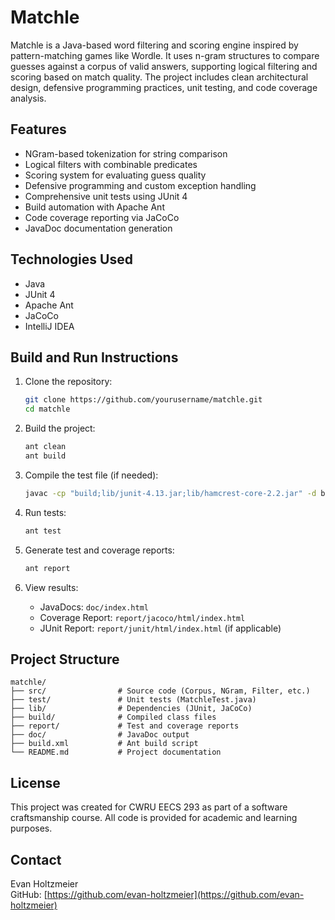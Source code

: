 # Matchle

Matchle is a Java-based word filtering and scoring engine inspired by pattern-matching games like Wordle. It uses n-gram structures to compare guesses against a corpus of valid answers, supporting logical filtering and scoring based on match quality. The project includes clean architectural design, defensive programming practices, unit testing, and code coverage analysis.

## Features

- NGram-based tokenization for string comparison
- Logical filters with combinable predicates
- Scoring system for evaluating guess quality
- Defensive programming and custom exception handling
- Comprehensive unit tests using JUnit 4
- Build automation with Apache Ant
- Code coverage reporting via JaCoCo
- JavaDoc documentation generation

## Technologies Used

- Java
- JUnit 4
- Apache Ant
- JaCoCo
- IntelliJ IDEA

## Build and Run Instructions

1. Clone the repository:
   ```bash
   git clone https://github.com/yourusername/matchle.git
   cd matchle
   ```

2. Build the project:
   ```bash
   ant clean
   ant build
   ```

3. Compile the test file (if needed):
   ```bash
   javac -cp "build;lib/junit-4.13.jar;lib/hamcrest-core-2.2.jar" -d build test/matchle/MatchleTest.java
   ```

4. Run tests:
   ```bash
   ant test
   ```

5. Generate test and coverage reports:
   ```bash
   ant report
   ```

6. View results:
   - JavaDocs: `doc/index.html`
   - Coverage Report: `report/jacoco/html/index.html`
   - JUnit Report: `report/junit/html/index.html` (if applicable)

## Project Structure

```
matchle/
├── src/                # Source code (Corpus, NGram, Filter, etc.)
├── test/               # Unit tests (MatchleTest.java)
├── lib/                # Dependencies (JUnit, JaCoCo)
├── build/              # Compiled class files
├── report/             # Test and coverage reports
├── doc/                # JavaDoc output
├── build.xml           # Ant build script
└── README.md           # Project documentation
```

## License

This project was created for CWRU EECS 293 as part of a software craftsmanship course. All code is provided for academic and learning purposes.

## Contact

Evan Holtzmeier  
GitHub: [https://github.com/evan-holtzmeier](https://github.com/evan-holtzmeier)  
